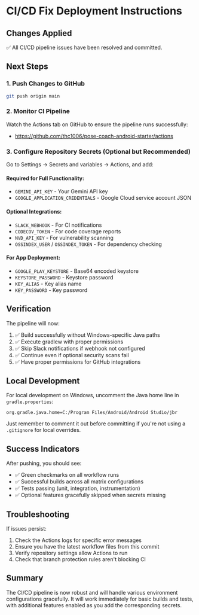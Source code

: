 # CI/CD Fix Deployment Instructions

## Changes Applied

✅ All CI/CD pipeline issues have been resolved and committed.

## Next Steps

### 1. Push Changes to GitHub
```bash
git push origin main
```

### 2. Monitor CI Pipeline
Watch the Actions tab on GitHub to ensure the pipeline runs successfully:
- https://github.com/thc1006/pose-coach-android-starter/actions

### 3. Configure Repository Secrets (Optional but Recommended)

Go to Settings → Secrets and variables → Actions, and add:

#### Required for Full Functionality:
- `GEMINI_API_KEY` - Your Gemini API key
- `GOOGLE_APPLICATION_CREDENTIALS` - Google Cloud service account JSON

#### Optional Integrations:
- `SLACK_WEBHOOK` - For CI notifications
- `CODECOV_TOKEN` - For code coverage reports
- `NVD_API_KEY` - For vulnerability scanning
- `OSSINDEX_USER` / `OSSINDEX_TOKEN` - For dependency checking

#### For App Deployment:
- `GOOGLE_PLAY_KEYSTORE` - Base64 encoded keystore
- `KEYSTORE_PASSWORD` - Keystore password
- `KEY_ALIAS` - Key alias name
- `KEY_PASSWORD` - Key password

## Verification

The pipeline will now:
1. ✅ Build successfully without Windows-specific Java paths
2. ✅ Execute gradlew with proper permissions
3. ✅ Skip Slack notifications if webhook not configured
4. ✅ Continue even if optional security scans fail
5. ✅ Have proper permissions for GitHub integrations

## Local Development

For local development on Windows, uncomment the Java home line in `gradle.properties`:
```properties
org.gradle.java.home=C:/Program Files/Android/Android Studio/jbr
```

Just remember to comment it out before committing if you're not using a `.gitignore` for local overrides.

## Success Indicators

After pushing, you should see:
- ✅ Green checkmarks on all workflow runs
- ✅ Successful builds across all matrix configurations
- ✅ Tests passing (unit, integration, instrumentation)
- ✅ Optional features gracefully skipped when secrets missing

## Troubleshooting

If issues persist:
1. Check the Actions logs for specific error messages
2. Ensure you have the latest workflow files from this commit
3. Verify repository settings allow Actions to run
4. Check that branch protection rules aren't blocking CI

## Summary

The CI/CD pipeline is now robust and will handle various environment configurations gracefully. It will work immediately for basic builds and tests, with additional features enabled as you add the corresponding secrets.